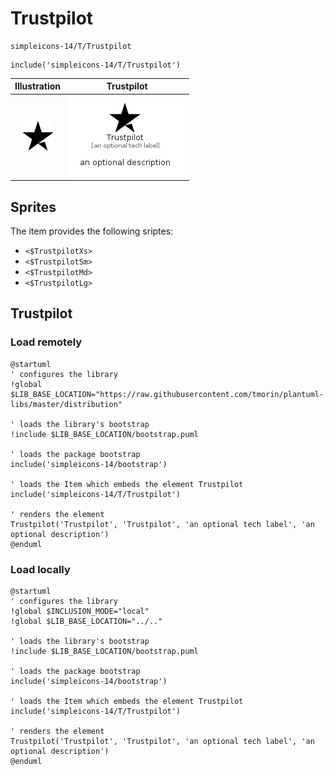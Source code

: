 # Trustpilot


```text
simpleicons-14/T/Trustpilot
```

```text
include('simpleicons-14/T/Trustpilot')
```



| Illustration | Trustpilot |
| :---: | :---: |
| ![illustration for Illustration](../../simpleicons-14/T/Trustpilot.png) | ![illustration for Trustpilot](../../simpleicons-14/T/Trustpilot.Local.png) |



## Sprites
The item provides the following sriptes:

- `<$TrustpilotXs>`
- `<$TrustpilotSm>`
- `<$TrustpilotMd>`
- `<$TrustpilotLg>`





## Trustpilot

### Load remotely
```plantuml
@startuml
' configures the library
!global $LIB_BASE_LOCATION="https://raw.githubusercontent.com/tmorin/plantuml-libs/master/distribution"

' loads the library's bootstrap
!include $LIB_BASE_LOCATION/bootstrap.puml

' loads the package bootstrap
include('simpleicons-14/bootstrap')

' loads the Item which embeds the element Trustpilot
include('simpleicons-14/T/Trustpilot')

' renders the element
Trustpilot('Trustpilot', 'Trustpilot', 'an optional tech label', 'an optional description')
@enduml
```

### Load locally
```plantuml
@startuml
' configures the library
!global $INCLUSION_MODE="local"
!global $LIB_BASE_LOCATION="../.."

' loads the library's bootstrap
!include $LIB_BASE_LOCATION/bootstrap.puml

' loads the package bootstrap
include('simpleicons-14/bootstrap')

' loads the Item which embeds the element Trustpilot
include('simpleicons-14/T/Trustpilot')

' renders the element
Trustpilot('Trustpilot', 'Trustpilot', 'an optional tech label', 'an optional description')
@enduml
```

